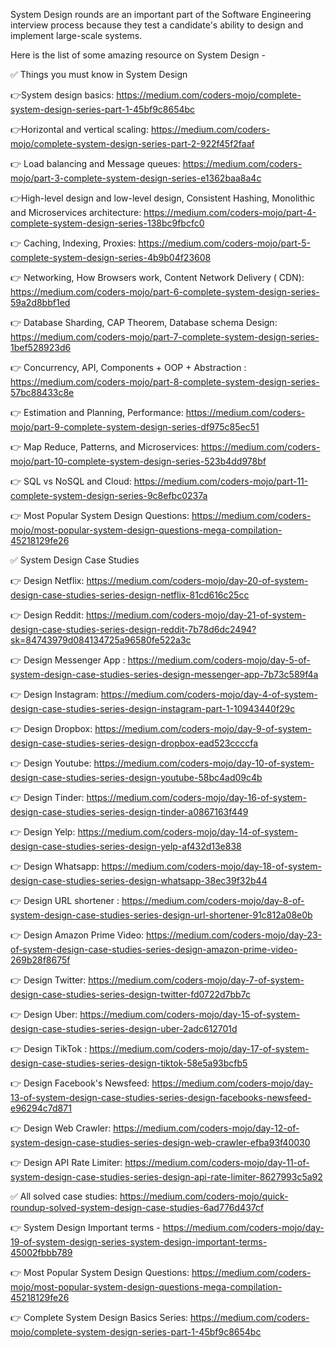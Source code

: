 System Design rounds are an important part of the Software Engineering interview process because they test a candidate's ability to design and implement large-scale systems.

Here is the list of some amazing resource on System Design -

✅ Things you must know in System Design

👉System design basics: https://medium.com/coders-mojo/complete-system-design-series-part-1-45bf9c8654bc

👉Horizontal and vertical scaling: https://medium.com/coders-mojo/complete-system-design-series-part-2-922f45f2faaf

👉 Load balancing and Message queues: https://medium.com/coders-mojo/part-3-complete-system-design-series-e1362baa8a4c

👉High-level design and low-level design, Consistent Hashing, Monolithic and Microservices architecture: https://medium.com/coders-mojo/part-4-complete-system-design-series-138bc9fbcfc0

👉 Caching, Indexing, Proxies: https://medium.com/coders-mojo/part-5-complete-system-design-series-4b9b04f23608

👉 Networking, How Browsers work, Content Network Delivery ( CDN): https://medium.com/coders-mojo/part-6-complete-system-design-series-59a2d8bbf1ed

👉 Database Sharding, CAP Theorem, Database schema Design: https://medium.com/coders-mojo/part-7-complete-system-design-series-1bef528923d6 

👉 Concurrency, API, Components + OOP + Abstraction : https://medium.com/coders-mojo/part-8-complete-system-design-series-57bc88433c8e

👉 Estimation and Planning, Performance: https://medium.com/coders-mojo/part-9-complete-system-design-series-df975c85ec51

👉 Map Reduce, Patterns, and Microservices: https://medium.com/coders-mojo/part-10-complete-system-design-series-523b4dd978bf

👉 SQL vs NoSQL and Cloud: https://medium.com/coders-mojo/part-11-complete-system-design-series-9c8efbc0237a

👉 Most Popular System Design Questions: https://medium.com/coders-mojo/most-popular-system-design-questions-mega-compilation-45218129fe26

✅ System Design Case Studies

👉 Design Netflix: https://medium.com/coders-mojo/day-20-of-system-design-case-studies-series-design-netflix-81cd616c25cc

👉 Design Reddit: https://medium.com/coders-mojo/day-21-of-system-design-case-studies-series-design-reddit-7b78d6dc2494?sk=84743979d084134725a96580fe522a3c

👉 Design Messenger App : https://medium.com/coders-mojo/day-5-of-system-design-case-studies-series-design-messenger-app-7b73c589f4a

👉 Design Instagram: https://medium.com/coders-mojo/day-4-of-system-design-case-studies-series-design-instagram-part-1-10943440f29c

👉 Design Dropbox: https://medium.com/coders-mojo/day-9-of-system-design-case-studies-series-design-dropbox-ead523ccccfa

👉 Design Youtube: https://medium.com/coders-mojo/day-10-of-system-design-case-studies-series-design-youtube-58bc4ad09c4b

👉 Design Tinder: https://medium.com/coders-mojo/day-16-of-system-design-case-studies-series-design-tinder-a0867163f449

👉 Design Yelp: https://medium.com/coders-mojo/day-14-of-system-design-case-studies-series-design-yelp-af432d13e838

👉 Design Whatsapp: https://medium.com/coders-mojo/day-18-of-system-design-case-studies-series-design-whatsapp-38ec39f32b44

👉 Design URL shortener : https://medium.com/coders-mojo/day-8-of-system-design-case-studies-series-design-url-shortener-91c812a08e0b

👉 Design Amazon Prime Video: https://medium.com/coders-mojo/day-23-of-system-design-case-studies-series-design-amazon-prime-video-269b28f8675f

👉 Design Twitter: https://medium.com/coders-mojo/day-7-of-system-design-case-studies-series-design-twitter-fd0722d7bb7c

👉 Design Uber: https://medium.com/coders-mojo/day-15-of-system-design-case-studies-series-design-uber-2adc612701d

👉 Design TikTok : https://medium.com/coders-mojo/day-17-of-system-design-case-studies-series-design-tiktok-58e5a93bcfb5

👉 Design Facebook's Newsfeed: https://medium.com/coders-mojo/day-13-of-system-design-case-studies-series-design-facebooks-newsfeed-e96294c7d871

👉 Design Web Crawler: https://medium.com/coders-mojo/day-12-of-system-design-case-studies-series-design-web-crawler-efba93f40030 

👉 Design API Rate Limiter: https://medium.com/coders-mojo/day-11-of-system-design-case-studies-series-design-api-rate-limiter-8627993c5a92 

✅ All solved case studies: https://medium.com/coders-mojo/quick-roundup-solved-system-design-case-studies-6ad776d437cf

👉 System Design Important terms - https://medium.com/coders-mojo/day-19-of-system-design-series-system-design-important-terms-45002fbbb789

👉 Most Popular System Design Questions: https://medium.com/coders-mojo/most-popular-system-design-questions-mega-compilation-45218129fe26

👉 Complete System Design Basics Series: https://medium.com/coders-mojo/complete-system-design-series-part-1-45bf9c8654bc